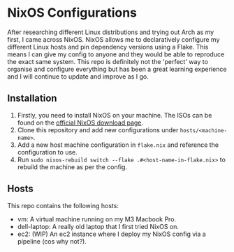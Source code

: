 # NixOS Configurations
After researching different Linux distributions and trying out Arch as my first, I came across NixOS. NixOS allows me to declaratively configure my different Linux hosts and pin dependency versions using a Flake. This means I can give my config to anyone and they would be able to reproduce the exact same system. This repo is definitely not the 'perfect' way to organise and configure everything but has been a great learning experience and I will continue to update and improve as I go.

## Installation
1) Firstly, you need to install NixOS on your machine. The ISOs can be found on the [official NixOS download page](https://nixos.org/download/).
2) Clone this repository and add new configurations under `hosts/<machine-name>`.
3) Add a new host machine configuration in `flake.nix` and reference the configuration to use.
4) Run `sudo nixos-rebuild switch --flake .#<host-name-in-flake.nix>` to rebuild the machine as per the config.

## Hosts
This repo contains the following hosts:
- vm: A virtual machine running on my M3 Macbook Pro.
- dell-laptop: A really old laptop that I first tried NixOS on.
- ec2: (WIP) An ec2 instance where I deploy my NixOS config via a pipeline (cos why not?).
